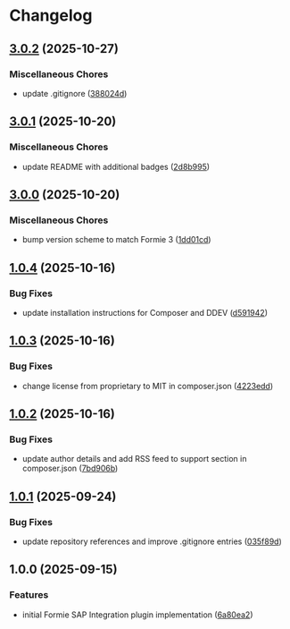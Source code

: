 # Changelog

## [3.0.2](https://github.com/LindemannRock/craft-formie-sap-integration/compare/v3.0.1...v3.0.2) (2025-10-27)


### Miscellaneous Chores

* update .gitignore ([388024d](https://github.com/LindemannRock/craft-formie-sap-integration/commit/388024da25d5fc684c924a52b1fb70431b70aa06))

## [3.0.1](https://github.com/LindemannRock/craft-formie-sap-integration/compare/v3.0.0...v3.0.1) (2025-10-20)


### Miscellaneous Chores

* update README with additional badges ([2d8b995](https://github.com/LindemannRock/craft-formie-sap-integration/commit/2d8b995cdd3b105587b45a205aa58bd927ac9872))

## [3.0.0](https://github.com/LindemannRock/craft-formie-sap-integration/compare/v1.0.4...v3.0.0) (2025-10-20)


### Miscellaneous Chores

* bump version scheme to match Formie 3 ([1dd01cd](https://github.com/LindemannRock/craft-formie-sap-integration/commit/1dd01cd3750126d9ca5ad37dc81a0ccb3df24f00))

## [1.0.4](https://github.com/LindemannRock/craft-formie-sap-integration/compare/v1.0.3...v1.0.4) (2025-10-16)


### Bug Fixes

* update installation instructions for Composer and DDEV ([d591942](https://github.com/LindemannRock/craft-formie-sap-integration/commit/d591942642f8d6161efd8b228aa7704feea58819))

## [1.0.3](https://github.com/LindemannRock/craft-formie-sap-integration/compare/v1.0.2...v1.0.3) (2025-10-16)


### Bug Fixes

* change license from proprietary to MIT in composer.json ([4223edd](https://github.com/LindemannRock/craft-formie-sap-integration/commit/4223edd75ca9ee4ec7c383e5bce25cefcfe08d4f))

## [1.0.2](https://github.com/LindemannRock/craft-formie-sap-integration/compare/v1.0.1...v1.0.2) (2025-10-16)


### Bug Fixes

* update author details and add RSS feed to support section in composer.json ([7bd906b](https://github.com/LindemannRock/craft-formie-sap-integration/commit/7bd906b17844e25e30761a1a58090f4e95680c6c))

## [1.0.1](https://github.com/LindemannRock/craft-formie-sap-integration/compare/v1.0.0...v1.0.1) (2025-09-24)


### Bug Fixes

* update repository references and improve .gitignore entries ([035f89d](https://github.com/LindemannRock/craft-formie-sap-integration/commit/035f89dfab0c090db24336713609e710fa241854))

## 1.0.0 (2025-09-15)


### Features

* initial Formie SAP Integration plugin implementation ([6a80ea2](https://github.com/LindemannRock/formie-sap-integration/commit/6a80ea20abbb7fcd63a214c434b4703aea5d04f6))
